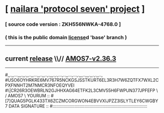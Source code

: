 
# [ [nailara 'protocol seven' project](http://nailara.network/) ]

### [ source code version : ZKH556NWKA-4768.0 ]

### ( this is the public domain [license](../license)d 'base' branch )
---
## current [release](https://github.com/nailara-technologies/protocol-7/releases) \\\\// [AMOS7-v2.36.3](https://github.com/nailara-technologies/protocol-7/releases/tag/AMOS7-v2.36.3)
---

#,,.,,...,,,.,,.,,..,,...,,..,,..,.,,,.,.,...,..,,...,...,.,,,..,,,.,,.,.,,..,
#USO6OYHRKRE6MV767R5NCKGSJSSTKURT6EL3R3H7W6ZQTFX7WXL2CPXFNNHT2M7NMCR3NFOEQYVEI
#\\\|CR26R3OEWBRLN2GJHHXAG64ETFK2L3CMV55H6FWPUN377JPFEFP \ / AMOS7 \ YOURUM ::
#\[7]QUAG5PGLK433TX6ZCZMCORGWON4EBVVXIJPZZ3ISLYTLEY6CWGBY 7  DATA SIGNATURE ::
#:::::::::::::::::::::::::::::::::::::::::::::::::::::::::::::::::::::::::::::
